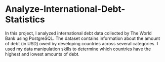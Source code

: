 # Analyze-International-Debt-Statistics

In this project, I analyzed international debt data collected by The World Bank using PostgreSQL. The dataset contains information about the amount of debt (in USD) owed by developing countries across several categories. I used my data manipulation skills to determine which countries have the highest and lowest amounts of debt.
